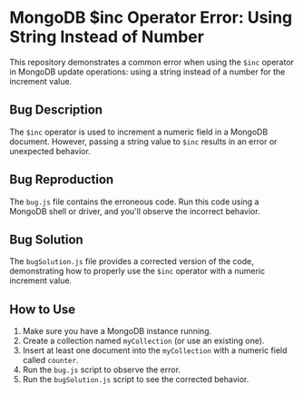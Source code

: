 # MongoDB $inc Operator Error: Using String Instead of Number

This repository demonstrates a common error when using the `$inc` operator in MongoDB update operations: using a string instead of a number for the increment value.

## Bug Description
The `$inc` operator is used to increment a numeric field in a MongoDB document.  However, passing a string value to `$inc` results in an error or unexpected behavior.

## Bug Reproduction
The `bug.js` file contains the erroneous code. Run this code using a MongoDB shell or driver, and you'll observe the incorrect behavior.

## Bug Solution
The `bugSolution.js` file provides a corrected version of the code, demonstrating how to properly use the `$inc` operator with a numeric increment value.

## How to Use
1.  Make sure you have a MongoDB instance running.
2.  Create a collection named `myCollection` (or use an existing one).
3.  Insert at least one document into the `myCollection` with a numeric field called `counter`.
4.  Run the `bug.js` script to observe the error.
5.  Run the `bugSolution.js` script to see the corrected behavior.
